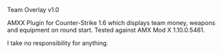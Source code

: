 Team Overlay v1.0

AMXX Plugin for Counter-Strike 1.6 which displays team money, weapons and equipment on round start.
Tested against AMX Mod X 1.10.0.5461.

I take no responsibility for anything.
